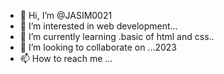 - 👋 Hi, I’m @JASIM0021
- 👀 I’m interested in web development...
- 🌱 I’m currently learning .basic of html and css..
- 💞️ I’m looking to collaborate on ...2023
- 📫 How to reach me ...

<!---
JASIM0021/JASIM0021 is a ✨ special ✨ repository because its `README.md` (this file) appears on your GitHub profile.
You can click the Preview link to take a look at your changes.
--->
